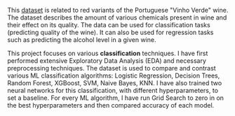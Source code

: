 This [dataset](https://www.kaggle.com/datasets/yasserh/wine-quality-dataset/data) is related to red variants of the Portuguese "Vinho Verde" wine. The dataset describes the amount of various chemicals present in wine and their effect on its quality. The data can be used for classification tasks (predicting quality of the wine). It can also be used for regression tasks such as predicting the alcohol level in a given wine. 

This project focuses on various **classification** techniques. I have first performed extensive Exploratory Data Analysis (EDA) and necessary preprocessing techniques. The dataset is used to compare and contrast various ML classification algorithms: Logistic Regression, Decision Trees, Random Forest, XGBoost, SVM, Naive Bayes, KNN. I have also trained two neural networks for this classification, with different hyperparameters, to set a baseline. For every ML algorithm, I have run Grid Search to zero in on the best hyperparameters and then compared accuracy of each model. 
